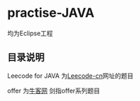 # practise-JAVA

均为Eclipse工程

## 目录说明

Leecode for JAVA	 为[Leecode-cn](https://leetcode-cn.com/)网址的题目

offer	 为[牛客网](https://www.nowcoder.com/ta/coding-interviews) 剑指offer系列题目